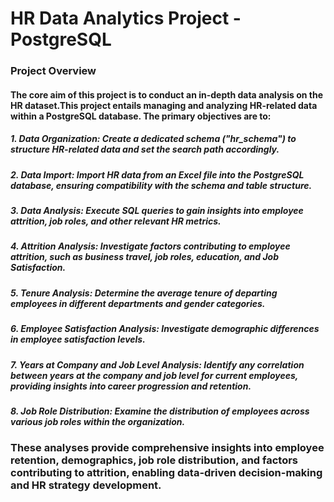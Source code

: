 # HR Data Analytics Project - PostgreSQL

### Project Overview

#### The core aim of this project is to conduct an in-depth data analysis on the HR dataset.This project entails managing and analyzing HR-related data within a PostgreSQL database. The primary objectives are to:

##### 1. Data Organization: Create a dedicated schema ("hr_schema") to structure HR-related data and set the search path accordingly.
##### 2. Data Import: Import HR data from an Excel file into the PostgreSQL database, ensuring compatibility with the schema and table structure.
##### 3. Data Analysis: Execute SQL queries to gain insights into employee attrition, job roles, and other relevant HR metrics.
##### 4. Attrition Analysis: Investigate factors contributing to employee attrition, such as business travel, job roles, education, and Job Satisfaction.
##### 5. Tenure Analysis: Determine the average tenure of departing employees in different departments and gender categories.
##### 6. Employee Satisfaction Analysis: Investigate demographic differences in employee satisfaction levels.
##### 7. Years at Company and Job Level Analysis: Identify any correlation between years at the company and job level for current employees, providing insights into career progression and retention.
##### 8. Job Role Distribution: Examine the distribution of employees across various job roles within the organization.

### These analyses provide comprehensive insights into employee retention, demographics, job role distribution, and factors contributing to attrition, enabling data-driven decision-making and HR strategy development.